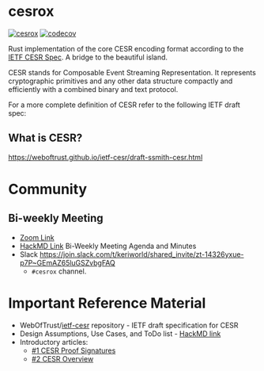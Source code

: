 # cesrox

[![cesrox](https://github.com/WebOfTrust/cesrox/actions/workflows/test.yml/badge.svg)](https://github.com/WebOfTrust/cesrox/actions/workflows/test.yml)
[![codecov](https://codecov.io/gh/WebOfTrust/cesrox/branch/main/graph/badge.svg)](https://codecov.io/gh/WebOfTrust/cesrox)

Rust implementation of the core CESR encoding format according to the [IETF CESR Spec](https://github.com/WebOfTrust/ietf-cesr). A bridge to the beautiful island.

CESR stands for Composable Event Streaming Representation. It represents cryptographic primitives and any other data structure compactly and efficiently with a combined binary and text protocol.

For a more complete definition of CESR refer to the following IETF draft spec:

## What is CESR?
https://weboftrust.github.io/ietf-cesr/draft-ssmith-cesr.html

# Community
## Bi-weekly Meeting 
- [Zoom Link](https://us06web.zoom.us/j/88102305873?pwd=Wm01TEJKUWc0aE51a0QzZ2hNbTV2Zz09)
- [HackMD Link](https://hackmd.io/UQaEI0w8Thy_xRF7oYX03Q?view) Bi-Weekly Meeting Agenda and Minutes 
- Slack https://join.slack.com/t/keriworld/shared_invite/zt-14326yxue-p7P~GEmAZ65luGSZvbgFAQ 
  - `#cesrox` channel.
  
# Important Reference Material
- WebOfTrust/[ietf-cesr](https://github.com/WebOfTrust/ietf-cesr) repository - IETF draft specification for CESR
- Design Assumptions, Use Cases, and ToDo list - [HackMD link](https://hackmd.io/W2Z39cuSSTmD2TovVLvAPg?view)
- Introductory articles: 
  - [#1 CESR Proof Signatures](https://medium.com/happy-blockchains/cesr-proof-signatures-are-the-segwit-of-authentic-data-in-keri-e891c83e070a)
  - [#2 CESR Overview](https://medium.com/happy-blockchains/cesr-one-of-sam-smiths-inventions-is-as-controversial-as-genius-d757f36b88f8)
